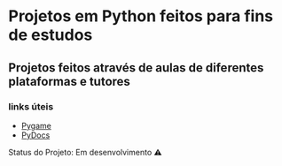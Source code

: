 # Projetos em Python feitos para fins de estudos

## Projetos feitos através de aulas de diferentes plataformas e tutores

### links úteis

- [Pygame](https://www.pygame.org/docs/)
- [PyDocs](https://www.python.org/doc/)

Status do Projeto: Em desenvolvimento :warning:
